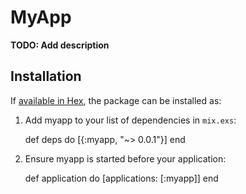 # MyApp

**TODO: Add description**

## Installation

If [available in Hex](https://hex.pm/docs/publish), the package can be installed as:

  1. Add myapp to your list of dependencies in `mix.exs`:

        def deps do
          [{:myapp, "~> 0.0.1"}]
        end

  2. Ensure myapp is started before your application:

        def application do
          [applications: [:myapp]]
        end
